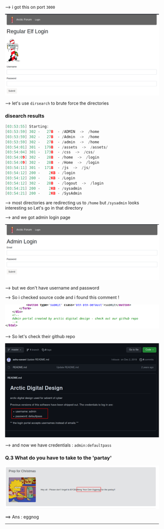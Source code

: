 --> i got  this on port `3000` 

![Pasted image 20210829035241.png](https://github.com/shivam1317/Advent-of-cyber-2019-writeup/blob/main/Advent-of-cyber-2019/Day-2/Attachments/Pasted%20image%2020210829035241.png)

--> let's use `dirsearch` to brute force the directories 

### disearch results

```c
[03:53:55] Starting: 
[03:53:59] 302 -   27B  - /ADMIN  ->  /home
[03:53:59] 302 -   27B  - /Admin  ->  /home
[03:53:59] 302 -   27B  - /admin  ->  /home
[03:54:01] 301 -  179B  - /assets  ->  /assets/
[03:54:04] 301 -  173B  - /css  ->  /css/
[03:54:09] 302 -   28B  - /home  ->  /login
[03:54:09] 302 -   28B  - /Home  ->  /login
[03:54:11] 301 -  171B  - /js  ->  /js/
[03:54:12] 200 -    2KB - /login
[03:54:12] 200 -    2KB - /Login
[03:54:12] 302 -   28B  - /logout  ->  /login
[03:54:21] 200 -    2KB - /sysadmin
[03:54:21] 200 -    2KB - /SysAdmin
```

--> most directories are redirecting us to `/home` but `/sysadmin` looks interesting so Let's go in that directory 

--> and we got admin login page 

![Pasted image 20210829035631.png](https://github.com/shivam1317/Advent-of-cyber-2019-writeup/blob/main/Advent-of-cyber-2019/Day-2/Attachments/Pasted%20image%2020210829035631.png)

--> but we don't have username and password 

--> So i checked source code and i found this comment !

![Pasted image 20210829035855.png](https://github.com/shivam1317/Advent-of-cyber-2019-writeup/blob/main/Advent-of-cyber-2019/Day-2/Attachments/Pasted%20image%2020210829035855.png)

--> So let's check their github repo 

![Pasted image 20210829035935.png](https://github.com/shivam1317/Advent-of-cyber-2019-writeup/blob/main/Advent-of-cyber-2019/Day-2/Attachments/Pasted%20image%2020210829035935.png)

--> and now we have credentials : `admin:defaultpass`

### Q.3 What do you have to take to the 'partay'

![Pasted image 20210829040208.png](https://github.com/shivam1317/Advent-of-cyber-2019-writeup/blob/main/Advent-of-cyber-2019/Day-2/Attachments/Pasted%20image%2020210829040208.png)

==> Ans : eggnog 

-----
